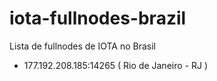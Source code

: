 # iota-fullnodes-brazil

Lista de fullnodes de IOTA no Brasil


- 177.192.208.185:14265 ( Rio de Janeiro - RJ )
